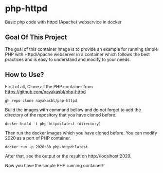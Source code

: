 # php-httpd
Basic php code with httpd (Apache) webservice in docker

## Goal Of This Project
The goal of this container image is to provide an example for running simple PHP with Httpd/Apache webserver in a container which follows the best practices and is easy to understand and modify to your needs.

## How to Use?
First of all, Clone all the PHP container from https://github.com/nayakasbl/php-httpd
<pre><code>gh repo clone nayakasbl/php-httpd</code></pre>
Build the images with command bellow and do not forget to add the directory of the repository that you have cloned before.
<pre><code>docker build -t php-httpd:latest (directory)</code></pre>
Then run the docker images which you have cloned before. You can modify 2020 as a port of PHP container. 
<pre><code>docker run -p 2020:80 php-httpd:latest </code></pre>
After that, see the output or the result on http://localhost:2020. 

Now you have the simple PHP running container!! 
